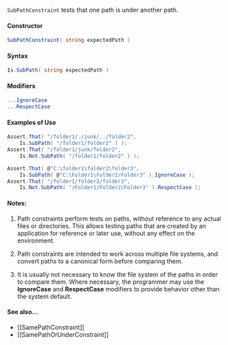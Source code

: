 `SubPathConstraint` tests that one path is under another path.

#### Constructor

```C#
SubPathConstraint( string expectedPath )
```

#### Syntax

```C#
Is.SubPath( string expectedPath )
```

#### Modifiers

```C#
...IgnoreCase
...RespectCase
```

#### Examples of Use

```C#
Assert.That( "/folder1/./junk/../folder2", 
	Is.SubPath( "/folder1/folder2" ) );
Assert.That( "/folder1/junk/folder2",
	Is.Not.SubPath( "/folder1/folder2" ) );

Assert.That( @"C:\folder1\folder2\folder3",
	Is.SubPath( @"C:\Folder1\Folder2/Folder3" ).IgnoreCase );
Assert.That( "/folder1/folder2/folder3",
	Is.Not.SubPath( "/Folder1/Folder2/Folder3" ).RespectCase );
```

#### Notes:

1. Path constraints perform tests on paths, without reference to any
actual files or directories. This allows testing paths that are
created by an application for reference or later use, without 
any effect on the environment.
   
2. Path constraints are intended to work across multiple file systems,
and convert paths to a canonical form before comparing them. 

3. It is usually not necessary to know the file system of the paths
in order to compare them. Where necessary, the programmer may
use the <b>IgnoreCase</b> and <b>RespectCase</b> modifiers to provide 
behavior other than the system default.
      
#### See also...
 * [[SamePathConstraint]]
 * [[SamePathOrUnderConstraint]]
